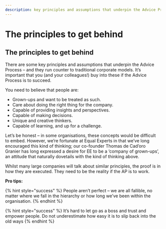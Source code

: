 ```yaml
---
description: key principles and assumptions that underpin the Advice Process
---
```


# The principles to get behind

## The principles to get behind

There are some key principles and assumptions that underpin the Advice Process – and they run counter to traditional corporate models. It’s important that you \(and your colleagues!\) buy into these if the Advice Process is to succeed.

You need to believe that people are:

* Grown-ups and want to be treated as such.
* Care about doing the right thing for the company.
* Capable of providing insights and perspectives.
* Capable of making decisions.
* Unique and creative thinkers.
* Capable of learning, and up for a challenge.

Let’s be honest – in some organisations, these concepts would be difficult to embed. However, we’re fortunate at Equal Experts in that we’ve long encouraged this kind of thinking; our co-founder Thomas de Cad’oro Granier has long expressed a desire for EE to be a ‘company of grown-ups’, an attitude that naturally dovetails with the kind of thinking above.

Whilst many large companies will talk about similar principles, the proof is in how they are executed. They need to be the reality if the AP is to work.

**Pro tips:**

{% hint style="success" %}
People aren’t perfect – we are all fallible, no matter where we fall in the hierarchy or how long we’ve been within the organisation.
{% endhint %}

{% hint style="success" %}
It’s hard to let go as a boss and trust and empower people. Do not underestimate how easy it is to slip back into the old ways
{% endhint %}

